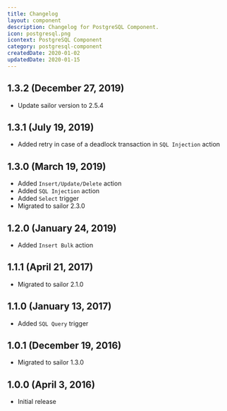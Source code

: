 ```yaml
---
title: Changelog
layout: component
description: Changelog for PostgreSQL Component.
icon: postgresql.png
icontext: PostgreSQL Component
category: postgresql-component
createdDate: 2020-01-02
updatedDate: 2020-01-15
---
```


## 1.3.2 (December 27, 2019)

* Update sailor version to 2.5.4

## 1.3.1 (July 19, 2019)

* Added retry in case of a deadlock transaction in `SQL Injection` action

## 1.3.0 (March 19, 2019)

* Added `Insert/Update/Delete` action
* Added `SQL Injection` action
* Added `Select` trigger
* Migrated to sailor 2.3.0

## 1.2.0 (January 24, 2019)

* Added `Insert Bulk` action

## 1.1.1 (April 21, 2017)

* Migrated to sailor 2.1.0

## 1.1.0 (January 13, 2017)

* Added `SQL Query` trigger

## 1.0.1 (December 19, 2016)

* Migrated to sailor 1.3.0

## 1.0.0 (April 3, 2016)

* Initial release
